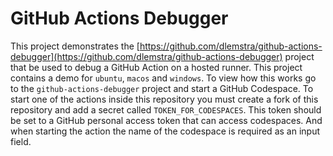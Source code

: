 # GitHub Actions Debugger

This project demonstrates the [https://github.com/dlemstra/github-actions-debugger](https://github.com/dlemstra/github-actions-debugger) project that be used to debug a GitHub Action on a hosted runner. This project contains a demo for `ubuntu`, `macos` and `windows`. To view how this works go to the `github-actions-debugger` project and start a GitHub Codespace. To start one of the actions inside this repository you must create a fork of this repository and add a secret called `TOKEN_FOR_CODESPACES`. This token should be set to a GitHub personal access token that can access codespaces. And when starting the action the name of the codespace is required as an input field.
